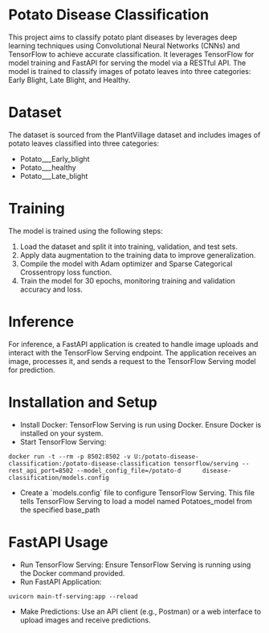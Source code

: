 # Potato Disease Classification
This project aims to classify potato plant diseases by leverages deep learning techniques using Convolutional Neural Networks (CNNs) and TensorFlow to achieve accurate classification. It leverages TensorFlow for model training and FastAPI for serving the model via a RESTful API. The model is trained to classify images of potato leaves into three categories: Early Blight, Late Blight, and Healthy.

# Dataset
The dataset is sourced from the PlantVillage dataset and includes images of potato leaves classified into three categories:
<ul>
  <li>Potato___Early_blight</li>
  <li>Potato___healthy</li>
  <li>Potato___Late_blight</li>
</ul>

# Training
The model is trained using the following steps:
<ol>
  <li>Load the dataset and split it into training, validation, and test sets.</li>
  <li>Apply data augmentation to the training data to improve generalization.</li>
  <li>Compile the model with Adam optimizer and Sparse Categorical Crossentropy loss function.</li>
  <li>Train the model for 30 epochs, monitoring training and validation accuracy and loss.</li>
</ol>

# Inference
For inference, a FastAPI application is created to handle image uploads and interact with the TensorFlow Serving endpoint. The application receives an image, processes it, and sends a request to the TensorFlow Serving model for prediction.

# Installation and Setup
<ul>
  <li>Install Docker: TensorFlow Serving is run using Docker. Ensure Docker is installed on your system.</li>
  <li>Start TensorFlow Serving: </li>
</ul>

```
docker run -t --rm -p 8502:8502 -v U:/potato-disease-classification:/potato-disease-classification tensorflow/serving --rest_api_port=8502 --model_config_file=/potato-d      disease-classification/models.config
```
<ul>
  <li>Create a `models.config` file to configure TensorFlow Serving. This file tells TensorFlow Serving to load a model named Potatoes_model from the specified base_path </li>
</ul>

# FastAPI Usage
<ul>
  <li>Run TensorFlow Serving: Ensure TensorFlow Serving is running using the Docker command provided.</li>
  <li>Run FastAPI Application: </li>
</ul>

```
uvicorn main-tf-serving:app --reload
```
<ul>
  <li>Make Predictions: Use an API client (e.g., Postman) or a web interface to upload images and receive predictions.</li>
</ul>







